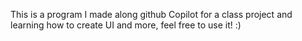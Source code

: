 This is a program I made along github Copilot for a class project and learning how to create UI and more, feel free to use it! :)
